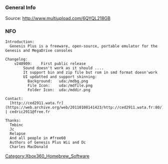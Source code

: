 ### General Info

Source: <http://www.multiupload.com/6QYQL218GB>

### NFO

    Introduction:
      Genesis Plus is a freeware, open-source, portable emulator for the Genesis and MegaDrive consoles

    Changelog:
        v240909:    First public release
            Sound doesn't work as it should ....
            It support bin and zip file but rom in smd format doesn'work
            UI updatted and support skinning:
              Background:   uda:/mdbg.png
              File Icon:    uda:/mdfile.png
              Folder Icon:  uda:/mddir.png

    Contact:
      [http://ced2911.wata.fr](https://web.archive.org/web/20110108141423/http://ced2911.wata.fr:80/) | cedric2911@free.fr

    Thanks:
      Tmbinc
      Jc
      Relapse
      And all people in #free60
      Authors of Genesis Plus Wii and Dc
      Charles MacDonald

[Category:Xbox360_Homebrew_Software](Category_Xbox360_Homebrew_Software.md "wikilink")